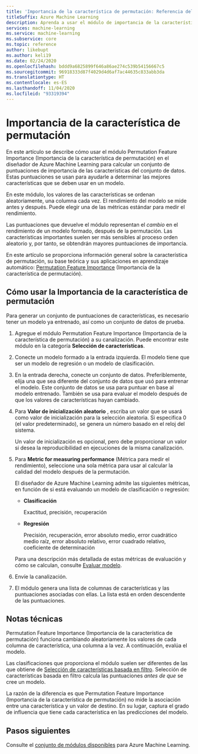 ```yaml
---
title: 'Importancia de la característica de permutación: Referencia del módulo'
titleSuffix: Azure Machine Learning
description: Aprenda a usar el módulo de importancia de la característica de permutación de Azure Machine Learning para calcular las puntuaciones de importancia de la característica de permutación de las variables de características dado un modelo entrenado y un conjunto de datos de prueba.
services: machine-learning
ms.service: machine-learning
ms.subservice: core
ms.topic: reference
author: likebupt
ms.author: keli19
ms.date: 02/24/2020
ms.openlocfilehash: bddd9a6825899f646a86ae274c539b54156667c5
ms.sourcegitcommit: 96918333d87f4029d4d6af7ac44635c833abb3da
ms.translationtype: HT
ms.contentlocale: es-ES
ms.lasthandoff: 11/04/2020
ms.locfileid: "93319394"
---
```

# <a name="permutation-feature-importance"></a>Importancia de la característica de permutación

En este artículo se describe cómo usar el módulo Permutation Feature Importance (Importancia de la característica de permutación) en el diseñador de Azure Machine Learning para calcular un conjunto de puntuaciones de importancia de las características del conjunto de datos. Estas puntuaciones se usan para ayudarle a determinar las mejores características que se deben usar en un modelo.

En este módulo, los valores de las características se ordenan aleatoriamente, una columna cada vez. El rendimiento del modelo se mide antes y después. Puede elegir una de las métricas estándar para medir el rendimiento.

Las puntuaciones que devuelve el módulo representan el *cambio* en el rendimiento de un modelo formado, después de la permutación. Las características importantes suelen ser más sensibles al proceso orden aleatorio y, por tanto, se obtendrán mayores puntuaciones de importancia. 

En este artículo se proporciona información general sobre la característica de permutación, su base teórica y sus aplicaciones en aprendizaje automático: [Permutation Feature Importance](/archive/blogs/machinelearning/permutation-feature-importance) (Importancia de la característica de permutación).  

## <a name="how-to-use-permutation-feature-importance"></a>Cómo usar la Importancia de la característica de permutación

Para generar un conjunto de puntuaciones de características, es necesario tener un modelo ya entrenado, así como un conjunto de datos de prueba.  

1.  Agregue el módulo Permutation Feature Importance (Importancia de la característica de permutación) a su canalización. Puede encontrar este módulo en la categoría **Selección de características**. 

2.  Conecte un modelo formado a la entrada izquierda. El modelo tiene que ser un modelo de regresión o un modelo de clasificación.  

3.  En la entrada derecha, conecte un conjunto de datos. Preferiblemente, elija una que sea diferente del conjunto de datos que usó para entrenar el modelo. Este conjunto de datos se usa para puntuar en base al modelo entrenado. También se usa para evaluar el modelo después de que los valores de características hayan cambiado.  

4.  Para **Valor de inicialización aleatorio** , escriba un valor que se usará como valor de inicialización para la selección aleatoria. Si especifica 0 (el valor predeterminado), se genera un número basado en el reloj del sistema.

     Un valor de inicialización es opcional, pero debe proporcionar un valor si desea la reproducibilidad en ejecuciones de la misma canalización.  

5.  Para **Metric for measuring performance** (Métrica para medir el rendimiento), seleccione una sola métrica para usar al calcular la calidad del modelo después de la permutación.  

     El diseñador de Azure Machine Learning admite las siguientes métricas, en función de si está evaluando un modelo de clasificación o regresión:  

    -   **Clasificación**

        Exactitud, precisión, recuperación  

    -   **Regresión**

        Precisión, recuperación, error absoluto medio, error cuadrático medio raíz, error absoluto relativo, error cuadrado relativo, coeficiente de determinación  

     Para una descripción más detallada de estas métricas de evaluación y cómo se calculan, consulte [Evaluar modelo](evaluate-model.md).  

6.  Envíe la canalización.  

7.  El módulo genera una lista de columnas de características y las puntuaciones asociadas con ellas. La lista está en orden descendente de las puntuaciones.  


##  <a name="technical-notes"></a>Notas técnicas

Permutation Feature Importance (Importancia de la característica de permutación) funciona cambiando aleatoriamente los valores de cada columna de característica, una columna a la vez. A continuación, evalúa el modelo. 

Las clasificaciones que proporciona el módulo suelen ser diferentes de las que obtiene de [Selección de características basada en filtro](filter-based-feature-selection.md). Selección de características basada en filtro calcula las puntuaciones *antes de que* se cree un modelo. 

La razón de la diferencia es que Permutation Feature Importance (Importancia de la característica de permutación) no mide la asociación entre una característica y un valor de destino. En su lugar, captura el grado de influencia que tiene cada característica en las predicciones del modelo.
  
## <a name="next-steps"></a>Pasos siguientes

Consulte el [conjunto de módulos disponibles](module-reference.md) para Azure Machine Learning.